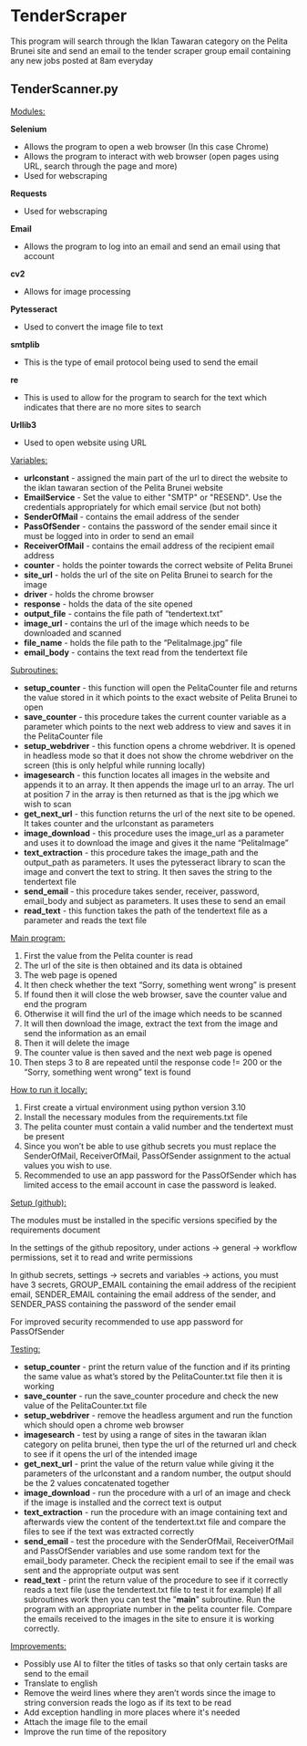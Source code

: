 # TenderScraper

This program will search through the Iklan Tawaran category on the Pelita Brunei site and send an email to the tender scraper group email containing any new jobs posted at 8am everyday

## __TenderScanner.py__

<ins>Modules:</ins>

**Selenium**
- Allows the program to open a web browser (In this case Chrome)
- Allows the program to interact with web browser (open pages using URL, search through the page and more)
- Used for webscraping
 
**Requests**
- Used for webscraping
 
**Email**
- Allows the program to log into an email and send an email using that account
 
**cv2**
- Allows for image processing

**Pytesseract**
- Used to convert the image file to text
  
**smtplib**
- This is the type of email protocol being used to send the email
  
**re**
- This is used to allow for the program to search for the text which indicates that there are no more sites to search
  
**Urllib3**
- Used to open website using URL

<ins>Variables:</ins>
- **urlconstant** - assigned the main part of the url to direct the website to the iklan tawaran section of the Pelita Brunei website
- **EmailService** - Set the value to either "SMTP" or "RESEND". Use the credentials appropriately for which email service (but not both)
- **SenderOfMail** - contains the email address of the sender
- **PassOfSender** - contains the password of the sender email since it must be logged into in order to send an email
- **ReceiverOfMail** - contains the email address of the recipient email address
- **counter** - holds the pointer towards the correct website of Pelita Brunei
- **site_url** - holds the url of the site on Pelita Brunei to search for the image
- **driver** - holds the chrome browser
- **response** - holds the data of the site opened
- **output_file** - contains the file path of “tendertext.txt”
- **image_url** - contains the url of the image which needs to be downloaded and scanned
- **file_name** - holds the file path to the “PelitaImage.jpg” file
- **email_body** - contains the text read from the tendertext file

<ins>Subroutines:</ins>
- **setup_counter** - this function will open the PelitaCounter file and returns the value stored in it which points to the exact website of Pelita Brunei to open
- **save_counter** - this procedure takes the current counter variable as a parameter which points to the next web address to view and saves it in the PelitaCounter file
- **setup_webdriver** - this function opens a chrome webdriver. It is opened in headless mode so that it does not show the chrome webdriver on the screen (this is only helpful while running locally)
- **imagesearch** - this function locates all images in the website and appends it to an array. It then appends the image url to an array. The url at position 7 in the array is then returned as that is the jpg which we wish to scan
- **get_next_url** - this function returns the url of the next site to be opened. It takes counter and the urlconstant as parameters
- **image_download** - this procedure uses the image_url as a parameter and uses it to download the image and gives it the name “PelitaImage”
- **text_extraction** - this procedure takes the image_path and the output_path as parameters. It uses the pytesseract library to scan the image and convert the text to string. It then saves the string to the tendertext file
- **send_email** - this procedure takes sender, receiver, password, email_body and subject as parameters. It uses these to send an email
- **read_text** - this function takes the path of the tendertext file as a parameter and reads the text file

<ins>Main program:</ins>
1. First the value from the Pelita counter is read
2. The url of the site is then obtained and its data is obtained
3. The web page is opened
4. It then check whether the text “Sorry, something went wrong” is present
5. If found then it will close the web browser, save the counter value and end the program
6. Otherwise it will find the url of the image which needs to be scanned
7. It will then download the image, extract the text from the image and send the information as an email
8. Then it will delete the image
9. The counter value is then saved and the next web page is opened
10. Then steps 3 to 8 are repeated until the response code != 200 or the “Sorry, something went wrong” text is found

<ins>How to run it locally:</ins>
1. First create a virtual environment using python version 3.10
2. Install the necessary modules from the requirements.txt file
3. The pelita counter must contain a valid number and the tendertext must be present
4. Since you won’t be able to use github secrets you must replace the SenderOfMail, ReceiverOfMail, PassOfSender assignment to the actual values you wish to use.
5. Recommended to use an app password for the PassOfSender which has limited access to the email account in case the password is leaked.

<ins>Setup (github):</ins>

The modules must be installed in the specific versions specified by the requirements document

In the settings of the github repository, under actions → general → workflow permissions, set it to read and write permissions

In github secrets, settings → secrets and variables → actions, you must have 3 secrets, GROUP_EMAIL containing the email address of the recipient email, SENDER_EMAIL containing the email address of the sender, and SENDER_PASS containing the password of the sender email

For improved security recommended to use app password for PassOfSender

<ins>Testing:</ins>
- **setup_counter** - print the return value of the function and if its printing the same value as what’s stored by the PelitaCounter.txt file then it is working
- **save_counter** - run the save_counter procedure and check the new value of the PelitaCounter.txt file 
- **setup_webdriver** - remove the headless argument and run the function which should open a chrome web browser
- **imagesearch** - test by using a range of sites in the tawaran iklan category on pelita brunei, then type the url of the returned url and check to see if it opens the url of the intended image
- **get_next_url** - print the value of the return value while giving it the parameters of the urlconstant and a random number, the output should be the 2 values concatenated together
- **image_download** - run the procedure with a url of an image and check if the image is installed and the correct text is output
- **text_extraction** - run the procedure with an image containing text and afterwards view the content of the tendertext.txt file and compare the files to see if the text was extracted correctly
- **send_email** - test the procedure with the SenderOfMail, ReceiverOfMail and PassOfSender variables and use some random text for the email_body parameter. Check the recipient email to see if the email was sent and the appropriate output was sent
- **read_text** - print the return value of the procedure to see if it correctly reads a text file (use the tendertext.txt file to test it for example)
If all subroutines work then you can test the "__main__" subroutine. Run the program with an appropriate number in the pelita counter file. Compare the emails received to the images in the site to ensure it is working correctly.


<ins>Improvements:</ins>
- Possibly use AI to filter the titles of tasks so that only certain tasks are send to the email
- Translate to english
- Remove the weird lines where they aren’t words since the image to string conversion reads the logo as if its text to be read
- Add exception handling in more places where it's needed
- Attach the image file to the email
- Improve the run time of the repository

